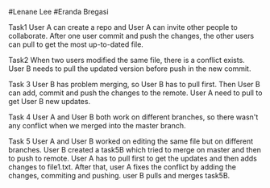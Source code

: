 #Lenane Lee 
#Eranda Bregasi

Task1 
User A can create a repo and User A can invite other people to collaborate. After one user commit and push the changes, the other users can pull to get the most up-to-dated file.

Task2
When two users modified the same file, there is a conflict exists. User B needs to pull the updated version before push in the new commit. 

Task 3
User B has problem merging, so User B has to pull first. Then User B can add, commit and push the changes to the remote. User A need to pull to get User B new updates.

Task 4
User A and User B both work on different branches, so there wasn't any conflict when we merged into the master branch. 

Task 5
User A and User B worked on editing the same file but on different branches. User B created a task5B which tried to merge on master and then to push to remote. User A has to pull first to get the updates and then adds changes to file1.txt. After that, user A fixes the conflict by adding the changes, commiting and pushing. user B pulls and merges task5B.



